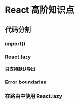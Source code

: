 # React 高阶知识点



## 代码分割

### import()



### React.lazy



#### 只支持默认导出



### Error boundaries



### 在路由中使用 React.lazy

